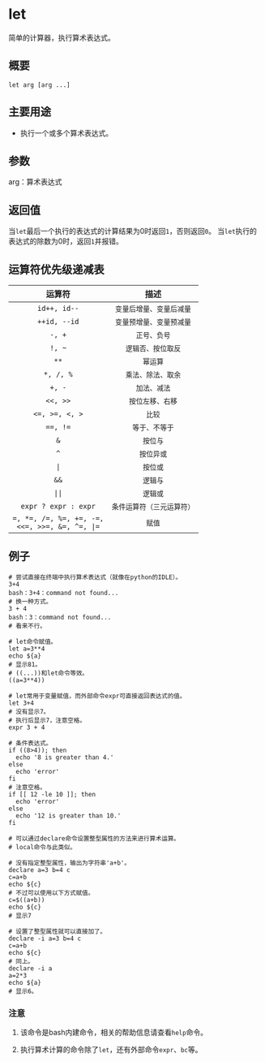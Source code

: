 let
===

简单的计算器，执行算术表达式。

## 概要

```shell
let arg [arg ...]
```

## 主要用途

- 执行一个或多个算术表达式。

## 参数

arg：算术表达式

## 返回值

当`let`最后一个执行的表达式的计算结果为0时返回`1`，否则返回`0`。
当`let`执行的表达式的除数为0时，返回`1`并报错。

## 运算符优先级递减表

|**运算符**|**描述**|
|:-------:|:-------:|
|```id++, id--```|```变量后增量、变量后减量```|
|```++id, --id```|```变量预增量、变量预减量```|
|```-, +```|```正号、负号```|
|```!, ~```|```逻辑否、按位取反```|
|```**```|```幂运算```|
|```*, /, %```|```乘法、除法、取余```|
|```+, -```|```加法、减法```|
|```<<, >>```|```按位左移、右移```|
|```<=, >=, <, >```|```比较```|
|```==, !=```|```等于、不等于```|
|```&```|```按位与```|
|```^```|```按位异或```|
|```\|```|```按位或```|
|```&&```|```逻辑与```|
|```\|\|```|```逻辑或```|
|```expr ? expr : expr```|```条件运算符（三元运算符）```|
|```=, *=, /=, %=, +=, -=,```<br>```<<=, >>=, &=, ^=, \|=```|```赋值```|


## 例子

```shell
# 尝试直接在终端中执行算术表达式（就像在python的IDLE）。
3+4
bash：3+4：command not found...
# 换一种方式。
3 + 4
bash：3：command not found...
# 看来不行。
```

```shell
# let命令赋值。
let a=3**4
echo ${a}
# 显示81。
# ((...))和let命令等效。
((a=3**4))
```

```shell
# let常用于变量赋值，而外部命令expr可直接返回表达式的值。
let 3+4
# 没有显示7。
# 执行后显示7，注意空格。
expr 3 + 4
```

```shell
# 条件表达式。
if ((8>4)); then
  echo '8 is greater than 4.'
else
  echo 'error'
fi
# 注意空格。
if [[ 12 -le 10 ]]; then
  echo 'error'
else
  echo '12 is greater than 10.'
fi
```

```shell
# 可以通过declare命令设置整型属性的方法来进行算术运算。
# local命令与此类似。

# 没有指定整型属性，输出为字符串'a+b'。
declare a=3 b=4 c
c=a+b
echo ${c}
# 不过可以使用以下方式赋值。
c=$((a+b))
echo ${c}
# 显示7

# 设置了整型属性就可以直接加了。
declare -i a=3 b=4 c
c=a+b
echo ${c}
# 同上。
declare -i a
a=2*3
echo ${a}
# 显示6。
```

### 注意

1. 该命令是bash内建命令，相关的帮助信息请查看`help`命令。

2. 执行算术计算的命令除了`let`，还有外部命令`expr`、`bc`等。

<!-- Linux命令行搜索引擎：https://jaywcjlove.github.io/linux-command/ -->
